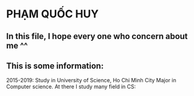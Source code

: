 # PHẠM QUỐC HUY
## In this file, I hope every one who concern about me ^^
## This is some information:

2015-2019:
	Study in University of Science, Ho Chi Minh City
	Major in Computer science.
	At there I study many field in CS: 